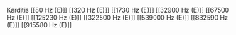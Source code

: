 Karditis
[[80 Hz (E)]]
[[320 Hz (E)]]
[[1730 Hz (E)]]
[[32900 Hz (E)]]
[[67500 Hz (E)]]
[[125230 Hz (E)]]
[[322500 Hz (E)]]
[[539000 Hz (E)]]
[[832590 Hz (E)]]
[[915580 Hz (E)]]